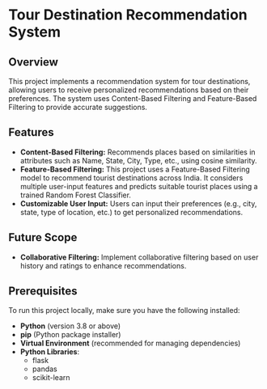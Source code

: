 # Tour Destination Recommendation System
## Overview
This project implements a recommendation system for tour destinations, allowing users to receive personalized recommendations based on their preferences. The system uses Content-Based Filtering and Feature-Based Filtering to provide accurate suggestions.

## Features
- **Content-Based Filtering:** Recommends places based on similarities in attributes such as Name, State, City, Type, etc., using cosine similarity.
- **Feature-Based Filtering:** This project uses a Feature-Based Filtering model to recommend tourist destinations across India. It considers multiple user-input features and predicts suitable tourist places using a trained Random Forest Classifier.
- **Customizable User Input:** Users can input their preferences (e.g., city, state, type of location, etc.) to get personalized recommendations.

## Future Scope
- **Collaborative Filtering:** Implement collaborative filtering based on user history and ratings to enhance recommendations.

## Prerequisites
To run this project locally, make sure you have the following installed:

- **Python** (version 3.8 or above)
- **pip** (Python package installer)
- **Virtual Environment** (recommended for managing dependencies)
- **Python Libraries**:
  - flask
  - pandas
  - scikit-learn
